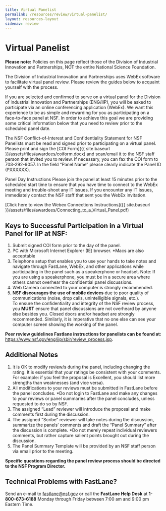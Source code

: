 ```yaml
---
title: Virtual Panelist
permalink: /resources/review/virtual-panelist/
layout: resources-layout
sidenav: review
---
```


# Virtual Panelist

**Please note:** Policies on this page reflect those of the Division of Industrial Innovation and Partnerships, NOT the entire National Science Foundation.

The Division of Industrial Innovation and Partnerships uses WebEx software to facilitate virtual panel review. Please review the guides below to acquaint yourself with the process.

If you are selected and confirmed to serve on a virtual panel for the Division of Industrial Innovation and Partnerships (ENG/IIP), you will be asked to participate via an online conferencing application (WebEx). We want this experience to be as simple and rewarding for you as participating on a face-to-face panel at NSF.  In order to achieve this goal we are providing some critical information below that you need to review prior to the scheduled panel date.

The NSF Conflict-of-Interest and Confidentiality Statement for NSF Panelists must be read and signed prior to participating on a virtual panel. Please print and sign the [COI Form]({{ site.baseurl }}/assets/files/awardees/coiform.docx) and scan/email it to the NSF staff person that invited you to review. If necessary, you can fax the COI form to 703-292-9057. In the field “Panel Name” please clearly indicate the Panel ID (PXXXXXX).

Panel Day Instructions
Please join the panel at least 15 minutes prior to the scheduled start time to ensure that you have time to connect to the WebEx meeting and trouble-shoot any IT issues. If you encounter any IT issues, immediately contact the NSF staff that sent you the WebEx invitation.

[Click here to view the Webex Connections Instructions]({{ site.baseurl }}/assets/files/awardees/Connecting_to_a_Virtual_Panel.pdf)

## Keys to Successful Participation in a Virtual Panel for IIP at NSF:

1. Submit signed COI form prior to the day of the panel.
2. PC with Microsoft Internet Explorer (IE) browser. *Macs are also acceptable
3. Telephone setup that enables you to use your hands to take notes and navigate through FastLane, WebEx, and other applications while participating in the panel such as a speakerphone or headset.  Note:  If you are using a speakerphone, you must be in a secure area where others cannot overhear the confidential panel discussions.
4. Web Camera connected to your computer is strongly recommended.
5. **NSF discourages the use of mobile devices** due to poor quality of communications (noise, drop calls, unintelligible signals, etc.).  
To ensure the confidentiality and integrity of the NSF review process, you **MUST** ensure that panel discussions are not overheard by anyone else besides you. Closed doors and/or headset are strongly recommended. Similarly, it is imperative that no one else can see your computer screen showing the working of the panel.  

**Peer review guidelines Fastlane instructions for panelists can be found at:** https://www.nsf.gov/eng/iip/sbir/review_process.jsp.

## Additional Notes

1. It is OK to modify review/s during the panel, including changing the rating. It is essential that your ratings be consistent with your comments. For example: if you feel the proposal is Excellent, you should list more strengths than weaknesses (and vice versa).
2. All modifications to your reviews must be submitted in FastLane before the panel concludes. *Do not login to FastLane and make any changes to your reviews or panel summaries after the panel concludes, unless requested to do so by NSF.
3. The assigned “Lead” reviewer will introduce the proposal and make comments first during the discussion.
4. The assigned “Scribe” reviewer will take notes during the discussion, summarize the panels’ comments and draft the “Panel Summary” after the discussion is complete. *Do not merely repeat individual reviewers comments, but rather capture salient points brought out during the discussion.
5. The Panel Summary Template will be provided by an NSF staff person via email prior to the meeting.

**Specific questions regarding the panel review process should be directed to the NSF Program Director.**

## Technical Problems with FastLane?

Send an e-mail to fastlane@nsf.gov or call the **FastLane Help Desk** at **1-800-673-6188** Monday through Friday between 7:00 am and 9:00 pm Eastern Time.
